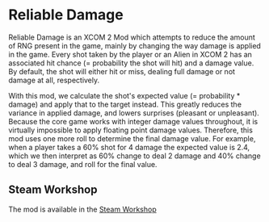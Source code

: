 # Reliable Damage
Reliable Damage is an XCOM 2 Mod which attempts to reduce the amount of RNG present in the game, mainly by changing the way damage is applied in the game.
Every shot taken by the player or an Alien in XCOM 2 has an associated hit chance (= probability the shot will hit) and a damage value.
By default, the shot will either hit or miss, dealing full damage or not damage at all, respectively.

With this mod, we calculate the shot's expected value (= probability * damage) and apply that to the target instead. This greatly reduces the variance in applied damage, and lowers surprises (pleasant or unpleasant). Because the core game works with integer damage values throughout, it is virtually impossible to apply floating point damage values. Therefore, this mod uses one more roll to determine the final damage value. For example, when a player takes a 60% shot for 4 damage the expected value is 2.4, which we then interpret as 60% change to deal 2 damage and 40% change to deal 3 damage, and roll for the final value.

## Steam Workshop
The mod is available in the [Steam Workshop](https://steamcommunity.com/sharedfiles/filedetails/?id=688497616)